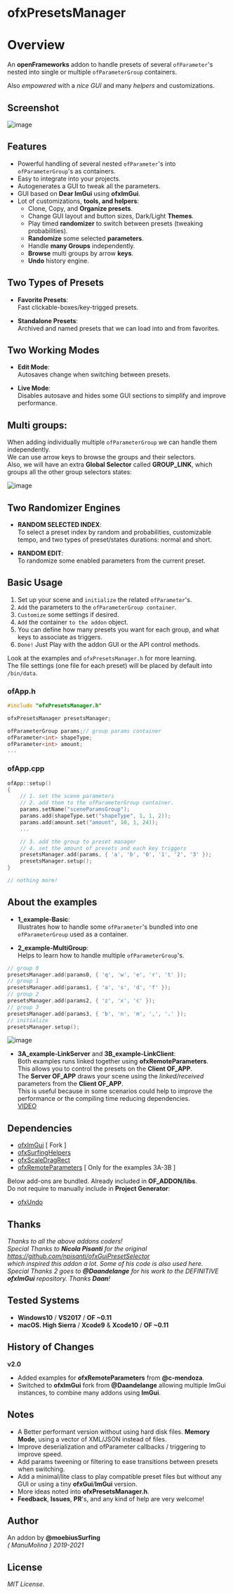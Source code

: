 ofxPresetsManager
=============================

# Overview
An **openFrameworks** addon to handle presets of several `ofParameter`'s nested into single or multiple `ofParameterGroup` containers.  

Also *empowered* with a *nice GUI* and many *helpers* and customizations.

## Screenshot
![image](/readme_images/Capture_v2.JPG?raw=true "image")  

## Features
- Powerful handling of several nested `ofParameter`'s into `ofParameterGroup`'s as containers.
- Easy to integrate into your projects.
- Autogenerates a GUI to tweak all the parameters.
- GUI based on **Dear ImGui** using **ofxImGui**.
- Lot of customizations, **tools, and helpers**:  
  * Clone, Copy, and **Organize presets**.
  * Change GUI layout and button sizes, Dark/Light **Themes**. 
  * Play timed **randomizer** to switch between presets (tweaking probabilities).
  * **Randomize** some selected **parameters**.
  * Handle **many Groups** independently.
  * **Browse** multi groups by arrow **keys**.
  * **Undo** history engine.

## **Two Types of Presets**

* **Favorite Presets**:  
Fast clickable-boxes/key-trigged presets.  

* **Standalone Presets**:  
Archived and named presets that we can load into and from favorites.  

## Two Working Modes

* **Edit Mode**:  
Autosaves change when switching between presets.  

* **Live Mode**:  
Disables autosave and hides some GUI sections to simplify and improve performance.   

## **Multi groups**:  

When adding individually multiple `ofParameterGroup` we can handle them independently.  
We can use arrow keys to browse the groups and their selectors.  
Also, we will have an extra **Global Selector** called **GROUP_LINK**, which groups all the other group selectors states:  

![image](/readme_images/Capture_multigroupClicker.JPG?raw=true "image")  

## **Two Randomizer Engines**

* **RANDOM SELECTED INDEX**:  
To select a preset index by random and probabilities, customizable tempo, and two types of preset/states durations: normal and short. 

* **RANDOM EDIT**:  
To randomize some enabled parameters from the current preset.  

## Basic Usage
1. Set up your scene and `initialize` the related ```ofParameter```'s.
2. ```Add``` the parameters to the ```ofParameterGroup container```.
3. ```Customize``` some settings if desired.
4. ```Add``` the container ```to the addon``` object. 
5. You can define how many presets you want for each group, and what keys to associate as triggers.
6. ```Done!``` Just Play with the addon GUI or the API control methods.  

Look at the examples and ```ofxPresetsManager.h``` for more learning.  
The file settings (one file for each preset) will be placed by default into ```/bin/data```.  

### ofApp.h
```.cpp
#include "ofxPresetsManager.h"

ofxPresetsManager presetsManager;

ofParameterGroup params;// group params container
ofParameter<int> shapeType;
ofParameter<int> amount;
...
```

### ofApp.cpp
```.cpp
ofApp::setup()
{
	// 1. set the scene parameters 
	// 2. add them to the ofParameterGroup container. 
	params.setName("sceneParamsGroup");	
	params.add(shapeType.set("shapeType", 1, 1, 2));
	params.add(amount.set("amount", 10, 1, 24));
	...

	// 3. add the group to preset manager
	// 4. set the amount of presets and each key triggers 
	presetsManager.add(params, { 'a', 'b', '0', '1', '2', '3' });
	presetsManager.setup();
}

// nothing more!
```

## About the examples

* **1_example-Basic**:  
Illustrates how to handle some ```ofParameter```'s bundled into one ```ofParameterGroup``` used as a container.  

* **2_example-MultiGroup**:  
Helps to learn how to handle multiple `ofParameterGroup`'s.  
```.cpp
// group 0
presetsManager.add(params0, { 'q', 'w', 'e', 'r', 't' });
// group 1
presetsManager.add(params1, { 'a', 's', 'd', 'f' });
// group 2
presetsManager.add(params2, { 'z', 'x', 'c' });
// group 3
presetsManager.add(params3, { 'b', 'n', 'm', ',', '.' });
// initialize
presetsManager.setup();
```

![image](/readme_images/Capture_multigroup.JPG?raw=true "image")  

* **3A_example-LinkServer** and **3B_example-LinkClient**:  
Both examples runs linked together using **ofxRemoteParameters**.  
This allows you to control the presets on the **Client OF_APP**.  
The **Server OF_APP** draws your scene using the *linked/received* parameters from the **Client OF_APP**.  
This is useful because in some scenarios could help to improve the performance or the compiling time reducing dependencies.  
[VIDEO](http://www.youtube.com/watch?v=kV-t8lIdNRg "VIDEO") 

## Dependencies
* [ofxImGui](https://github.com/Daandelange/ofxImGui/tree/jvcleave) [ Fork ]
* [ofxSurfingHelpers](https://github.com/moebiussurfing/ofxSurfingHelpers)  
* [ofxScaleDragRect](https://github.com/moebiussurfing/ofxScaleDragRect)
* [ofxRemoteParameters](https://github.com/c-mendoza/ofxRemoteParameters) [ Only for the examples 3A-3B ]  

Below add-ons are bundled. Already included in **OF_ADDON/libs**.  
Do not require to manually include in **Project Generator**:  
* [ofxUndo](https://github.com/nariakiiwatani/ofxUndo)

## Thanks
*Thanks to all the above addons coders!*  
*Special Thanks to **Nicola Pisanti** for the original https://github.com/npisanti/ofxGuiPresetSelector  
which inspired this addon a lot. Some of his code is also used here.*  
*Special Thanks 2 goes to **@Daandelange** for his work to the DEFINITIVE **ofxImGui** repository. Thanks **Daan**!*

## Tested Systems
- **Windows10** / **VS2017** / **OF ~0.11**
- **macOS. High Sierra** / **Xcode9** & **Xcode10** / **OF ~0.11**

## History of Changes
**v2.0**
* Added examples for **ofxRemoteParameters** from **@c-mendoza**.
* Switched to **ofxImGui** fork from **@Daandelange** allowing multiple ImGui instances, to combine many addons using **ImGui**.

## Notes
* A Better performant version without using hard disk files. **Memory Mode**, using a vector of XML/JSON instead of files.
* Improve deserialization and ofParameter callbacks / triggering to improve speed.
* Add params tweening or filtering to ease transitions between presets when switching.
* Add a minimal/lite class to play compatible preset files but without any GUI or using a tiny **ofxGui**/**ImGui** version.
* More ideas noted into **ofxPresetsManager.h**.   
* **Feedback**, **Issues**, **PR**'s, and any kind of help are very welcome!

## Author
An addon by **@moebiusSurfing**  
*( ManuMolina ) 2019-2021*

## License
*MIT License.*